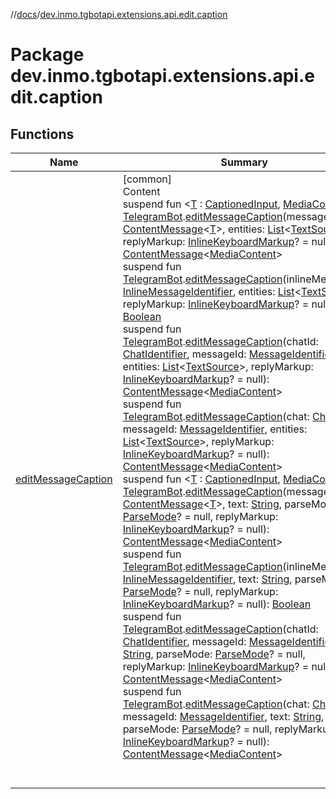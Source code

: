 //[docs](../../index.md)/[dev.inmo.tgbotapi.extensions.api.edit.caption](index.md)



# Package dev.inmo.tgbotapi.extensions.api.edit.caption  


## Functions  
  
|  Name |  Summary | 
|---|---|
| <a name="dev.inmo.tgbotapi.extensions.api.edit.caption//editMessageCaption/dev.inmo.tgbotapi.bot.RequestsExecutor#dev.inmo.tgbotapi.types.message.abstracts.ContentMessage[TypeParam(bounds=[dev.inmo.tgbotapi.CommonAbstracts.CaptionedInput, dev.inmo.tgbotapi.types.message.content.abstracts.MediaContent])]#kotlin.collections.List[dev.inmo.tgbotapi.CommonAbstracts.TextSource]#dev.inmo.tgbotapi.types.buttons.InlineKeyboardMarkup?/PointingToDeclaration/"></a>[editMessageCaption](edit-message-caption.md)| <a name="dev.inmo.tgbotapi.extensions.api.edit.caption//editMessageCaption/dev.inmo.tgbotapi.bot.RequestsExecutor#dev.inmo.tgbotapi.types.message.abstracts.ContentMessage[TypeParam(bounds=[dev.inmo.tgbotapi.CommonAbstracts.CaptionedInput, dev.inmo.tgbotapi.types.message.content.abstracts.MediaContent])]#kotlin.collections.List[dev.inmo.tgbotapi.CommonAbstracts.TextSource]#dev.inmo.tgbotapi.types.buttons.InlineKeyboardMarkup?/PointingToDeclaration/"></a>[common]  <br>Content  <br>suspend fun <[T](edit-message-caption.md) : [CaptionedInput](../dev.inmo.tgbotapi.CommonAbstracts/-captioned-input/index.md), [MediaContent](../dev.inmo.tgbotapi.types.message.content.abstracts/-media-content/index.md)> [TelegramBot](../dev.inmo.tgbotapi.bot/index.md#%5Bdev.inmo.tgbotapi.bot%2FTelegramBot%2F%2F%2FPointingToDeclaration%2F%5D%2FClasslikes%2F625018081).[editMessageCaption](edit-message-caption.md)(message: [ContentMessage](../dev.inmo.tgbotapi.types.message.abstracts/-content-message/index.md)<[T](edit-message-caption.md)>, entities: [List](https://kotlinlang.org/api/latest/jvm/stdlib/kotlin.collections/-list/index.html)<[TextSource](../dev.inmo.tgbotapi.CommonAbstracts/-text-source/index.md)>, replyMarkup: [InlineKeyboardMarkup](../dev.inmo.tgbotapi.types.buttons/-inline-keyboard-markup/index.md)? = null): [ContentMessage](../dev.inmo.tgbotapi.types.message.abstracts/-content-message/index.md)<[MediaContent](../dev.inmo.tgbotapi.types.message.content.abstracts/-media-content/index.md)>  <br>suspend fun [TelegramBot](../dev.inmo.tgbotapi.bot/index.md#%5Bdev.inmo.tgbotapi.bot%2FTelegramBot%2F%2F%2FPointingToDeclaration%2F%5D%2FClasslikes%2F625018081).[editMessageCaption](edit-message-caption.md)(inlineMessageId: [InlineMessageIdentifier](../dev.inmo.tgbotapi.types/index.md#%5Bdev.inmo.tgbotapi.types%2FInlineMessageIdentifier%2F%2F%2FPointingToDeclaration%2F%5D%2FClasslikes%2F625018081), entities: [List](https://kotlinlang.org/api/latest/jvm/stdlib/kotlin.collections/-list/index.html)<[TextSource](../dev.inmo.tgbotapi.CommonAbstracts/-text-source/index.md)>, replyMarkup: [InlineKeyboardMarkup](../dev.inmo.tgbotapi.types.buttons/-inline-keyboard-markup/index.md)? = null): [Boolean](https://kotlinlang.org/api/latest/jvm/stdlib/kotlin/-boolean/index.html)  <br>suspend fun [TelegramBot](../dev.inmo.tgbotapi.bot/index.md#%5Bdev.inmo.tgbotapi.bot%2FTelegramBot%2F%2F%2FPointingToDeclaration%2F%5D%2FClasslikes%2F625018081).[editMessageCaption](edit-message-caption.md)(chatId: [ChatIdentifier](../dev.inmo.tgbotapi.types/-chat-identifier/index.md), messageId: [MessageIdentifier](../dev.inmo.tgbotapi.types/index.md#%5Bdev.inmo.tgbotapi.types%2FMessageIdentifier%2F%2F%2FPointingToDeclaration%2F%5D%2FClasslikes%2F625018081), entities: [List](https://kotlinlang.org/api/latest/jvm/stdlib/kotlin.collections/-list/index.html)<[TextSource](../dev.inmo.tgbotapi.CommonAbstracts/-text-source/index.md)>, replyMarkup: [InlineKeyboardMarkup](../dev.inmo.tgbotapi.types.buttons/-inline-keyboard-markup/index.md)? = null): [ContentMessage](../dev.inmo.tgbotapi.types.message.abstracts/-content-message/index.md)<[MediaContent](../dev.inmo.tgbotapi.types.message.content.abstracts/-media-content/index.md)>  <br>suspend fun [TelegramBot](../dev.inmo.tgbotapi.bot/index.md#%5Bdev.inmo.tgbotapi.bot%2FTelegramBot%2F%2F%2FPointingToDeclaration%2F%5D%2FClasslikes%2F625018081).[editMessageCaption](edit-message-caption.md)(chat: [Chat](../dev.inmo.tgbotapi.types.chat.abstracts/-chat/index.md), messageId: [MessageIdentifier](../dev.inmo.tgbotapi.types/index.md#%5Bdev.inmo.tgbotapi.types%2FMessageIdentifier%2F%2F%2FPointingToDeclaration%2F%5D%2FClasslikes%2F625018081), entities: [List](https://kotlinlang.org/api/latest/jvm/stdlib/kotlin.collections/-list/index.html)<[TextSource](../dev.inmo.tgbotapi.CommonAbstracts/-text-source/index.md)>, replyMarkup: [InlineKeyboardMarkup](../dev.inmo.tgbotapi.types.buttons/-inline-keyboard-markup/index.md)? = null): [ContentMessage](../dev.inmo.tgbotapi.types.message.abstracts/-content-message/index.md)<[MediaContent](../dev.inmo.tgbotapi.types.message.content.abstracts/-media-content/index.md)>  <br>suspend fun <[T](edit-message-caption.md) : [CaptionedInput](../dev.inmo.tgbotapi.CommonAbstracts/-captioned-input/index.md), [MediaContent](../dev.inmo.tgbotapi.types.message.content.abstracts/-media-content/index.md)> [TelegramBot](../dev.inmo.tgbotapi.bot/index.md#%5Bdev.inmo.tgbotapi.bot%2FTelegramBot%2F%2F%2FPointingToDeclaration%2F%5D%2FClasslikes%2F625018081).[editMessageCaption](edit-message-caption.md)(message: [ContentMessage](../dev.inmo.tgbotapi.types.message.abstracts/-content-message/index.md)<[T](edit-message-caption.md)>, text: [String](https://kotlinlang.org/api/latest/jvm/stdlib/kotlin/-string/index.html), parseMode: [ParseMode](../dev.inmo.tgbotapi.types.ParseMode/-parse-mode/index.md)? = null, replyMarkup: [InlineKeyboardMarkup](../dev.inmo.tgbotapi.types.buttons/-inline-keyboard-markup/index.md)? = null): [ContentMessage](../dev.inmo.tgbotapi.types.message.abstracts/-content-message/index.md)<[MediaContent](../dev.inmo.tgbotapi.types.message.content.abstracts/-media-content/index.md)>  <br>suspend fun [TelegramBot](../dev.inmo.tgbotapi.bot/index.md#%5Bdev.inmo.tgbotapi.bot%2FTelegramBot%2F%2F%2FPointingToDeclaration%2F%5D%2FClasslikes%2F625018081).[editMessageCaption](edit-message-caption.md)(inlineMessageId: [InlineMessageIdentifier](../dev.inmo.tgbotapi.types/index.md#%5Bdev.inmo.tgbotapi.types%2FInlineMessageIdentifier%2F%2F%2FPointingToDeclaration%2F%5D%2FClasslikes%2F625018081), text: [String](https://kotlinlang.org/api/latest/jvm/stdlib/kotlin/-string/index.html), parseMode: [ParseMode](../dev.inmo.tgbotapi.types.ParseMode/-parse-mode/index.md)? = null, replyMarkup: [InlineKeyboardMarkup](../dev.inmo.tgbotapi.types.buttons/-inline-keyboard-markup/index.md)? = null): [Boolean](https://kotlinlang.org/api/latest/jvm/stdlib/kotlin/-boolean/index.html)  <br>suspend fun [TelegramBot](../dev.inmo.tgbotapi.bot/index.md#%5Bdev.inmo.tgbotapi.bot%2FTelegramBot%2F%2F%2FPointingToDeclaration%2F%5D%2FClasslikes%2F625018081).[editMessageCaption](edit-message-caption.md)(chatId: [ChatIdentifier](../dev.inmo.tgbotapi.types/-chat-identifier/index.md), messageId: [MessageIdentifier](../dev.inmo.tgbotapi.types/index.md#%5Bdev.inmo.tgbotapi.types%2FMessageIdentifier%2F%2F%2FPointingToDeclaration%2F%5D%2FClasslikes%2F625018081), text: [String](https://kotlinlang.org/api/latest/jvm/stdlib/kotlin/-string/index.html), parseMode: [ParseMode](../dev.inmo.tgbotapi.types.ParseMode/-parse-mode/index.md)? = null, replyMarkup: [InlineKeyboardMarkup](../dev.inmo.tgbotapi.types.buttons/-inline-keyboard-markup/index.md)? = null): [ContentMessage](../dev.inmo.tgbotapi.types.message.abstracts/-content-message/index.md)<[MediaContent](../dev.inmo.tgbotapi.types.message.content.abstracts/-media-content/index.md)>  <br>suspend fun [TelegramBot](../dev.inmo.tgbotapi.bot/index.md#%5Bdev.inmo.tgbotapi.bot%2FTelegramBot%2F%2F%2FPointingToDeclaration%2F%5D%2FClasslikes%2F625018081).[editMessageCaption](edit-message-caption.md)(chat: [Chat](../dev.inmo.tgbotapi.types.chat.abstracts/-chat/index.md), messageId: [MessageIdentifier](../dev.inmo.tgbotapi.types/index.md#%5Bdev.inmo.tgbotapi.types%2FMessageIdentifier%2F%2F%2FPointingToDeclaration%2F%5D%2FClasslikes%2F625018081), text: [String](https://kotlinlang.org/api/latest/jvm/stdlib/kotlin/-string/index.html), parseMode: [ParseMode](../dev.inmo.tgbotapi.types.ParseMode/-parse-mode/index.md)? = null, replyMarkup: [InlineKeyboardMarkup](../dev.inmo.tgbotapi.types.buttons/-inline-keyboard-markup/index.md)? = null): [ContentMessage](../dev.inmo.tgbotapi.types.message.abstracts/-content-message/index.md)<[MediaContent](../dev.inmo.tgbotapi.types.message.content.abstracts/-media-content/index.md)>  <br><br><br>|

